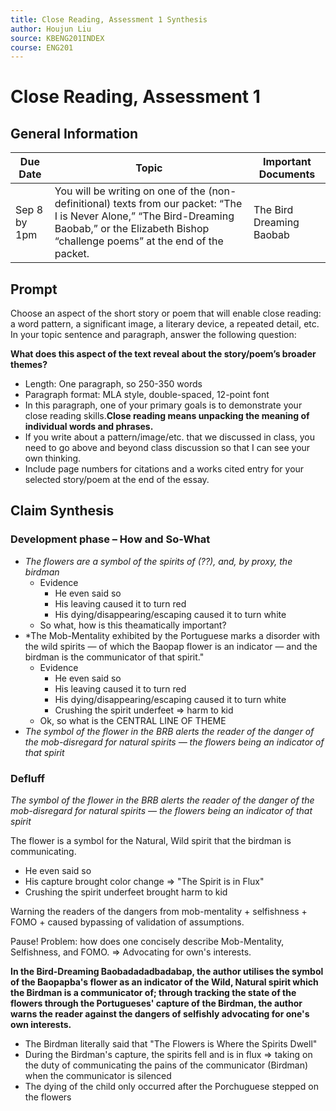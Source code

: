 ```yaml
---
title: Close Reading, Assessment 1 Synthesis
author: Houjun Liu
source: KBENG201INDEX
course: ENG201
---
```


# Close Reading, Assessment 1
## General Information
| Due Date     | Topic                                                                                                                                                                                               | Important Documents      |
|--------------|-----------------------------------------------------------------------------------------------------------------------------------------------------------------------------------------------------|--------------------------|
| Sep 8 by 1pm | You will be writing on one of the (non-definitional) texts from our packet: “The I is Never Alone,” “The Bird-Dreaming Baobab,” or the Elizabeth Bishop “challenge poems” at the end of the packet. | The Bird Dreaming Baobab |

## Prompt
  
Choose an aspect of the short story or poem that will enable close reading: a word pattern, a significant image, a literary device, a repeated detail, etc. In your topic sentence and paragraph, answer the following question:

**What does this aspect of the text reveal about the story/poem’s broader themes?**

* Length: One paragraph, so 250-350 words
* Paragraph format: MLA style, double-spaced, 12-point font
* In this paragraph, one of your primary goals is to demonstrate your close reading skills.**Close reading means unpacking the meaning of individual words and phrases.**
* If you write about a pattern/image/etc. that we discussed in class, you need to go above and beyond class discussion so that I can see your own thinking. 
* Include page numbers for citations and a works cited entry for your selected story/poem at the end of the essay.

## Claim Synthesis
### Development phase – How and So-What
- *The flowers are a symbol of the spirits of (??), and, by proxy, the birdman*
    - Evidence
        - He even said so
        - His leaving caused it to turn red
        - His dying/disappearing/escaping caused it to turn white
    - So what, how is this theamatically important?
- *The Mob-Mentality exhibited by the Portuguese marks a disorder with the wild spirits — of which the Baopap flower is an indicator — and the birdman is the communicator of that spirit."
    - Evidence
        - He even said so
        - His leaving caused it to turn red
        - His dying/disappearing/escaping caused it to turn white
        - Crushing the spirit underfeet => harm to kid
    - Ok, so what is the CENTRAL LINE OF THEME
- *The symbol of the flower in the BRB alerts the reader of the danger of the mob-disregard for natural spirits — the flowers being an indicator of that spirit*

### Defluff
*The symbol of the flower in the BRB alerts the reader of the danger of the mob-disregard for natural spirits — the flowers being an indicator of that spirit*

The flower is a symbol for the Natural, Wild spirit that the birdman is communicating.         

- He even said so
- His capture brought color change => "The Spirit is in Flux"
- Crushing the spirit underfeet brought harm to kid

Warning the readers of the dangers from mob-mentality + selfishness + FOMO + caused bypassing of validation of assumptions.

Pause! Problem: how does one concisely describe Mob-Mentality, Selfishness, and FOMO. => Advocating for own's interests.

**In the Bird-Dreaming Baobadadadbadabap, the author utilises the symbol of the Baopapba's flower as an indicator of the Wild, Natural spirit which the Birdman is a communicator of; through tracking the state of the flowers through the Portugueses' capture of the Birdman, the author warns the reader against the dangers of selfishly advocating for one's own interests.**

- The Birdman literally said that "The Flowers is Where the Spirits Dwell"
- During the Birdman's capture, the spirits fell and is in flux => taking on the duty of communicating the pains of the communicator (Birdman) when the communicator is silenced
- The dying of the child only occurred after the Porchuguese stepped on the flowers